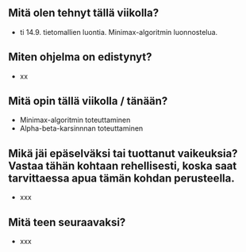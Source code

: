 ## Mitä olen tehnyt tällä viikolla?
* ti 14.9. tietomallien luontia. Minimax-algoritmin luonnostelua.

## Miten ohjelma on edistynyt?
* xx

## Mitä opin tällä viikolla / tänään?
* Minimax-algoritmin toteuttaminen
* Alpha-beta-karsinnnan toteuttaminen

## Mikä jäi epäselväksi tai tuottanut vaikeuksia? Vastaa tähän kohtaan rehellisesti, koska saat tarvittaessa apua tämän kohdan perusteella.
* xxx

## Mitä teen seuraavaksi?
* xxx